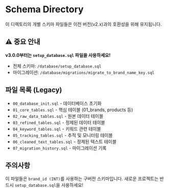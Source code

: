 # Schema Directory

이 디렉토리의 개별 스키마 파일들은 이전 버전(v2.x)과의 호환성을 위해 유지됩니다.

## ⚠️ 중요 안내

**v3.0.0부터는 `setup_database.sql` 파일을 사용하세요!**

- 전체 스키마: `/database/setup_database.sql`
- 마이그레이션: `/database/migrations/migrate_to_brand_name_key.sql`

## 파일 목록 (Legacy)

- `00_database_init.sql` - 데이터베이스 초기화
- `01_core_tables.sql` - 핵심 테이블 (01_brands, products 등)
- `02_raw_data_tables.sql` - 원본 데이터 테이블
- `03_refined_tables.sql` - 정제된 데이터 테이블
- `04_keyword_tables.sql` - 키워드 관련 테이블
- `05_tracking_tables.sql` - 추적 및 모니터링 테이블
- `06_cleaned_text_tables.sql` - 정제된 텍스트 테이블
- `07_migration_history.sql` - 마이그레이션 기록

## 주의사항

이 파일들은 `brand_id (INT)`를 사용하는 구버전 스키마입니다.
새로운 프로젝트는 반드시 `setup_database.sql`을 사용하세요!